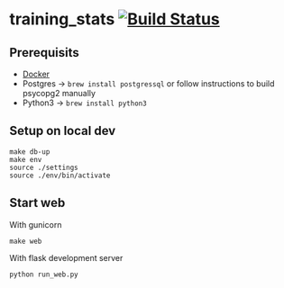 # training_stats [![Build Status](https://travis-ci.org/vinntreus/training_stats.svg?branch=master)](https://travis-ci.org/vinntreus/training_stats)

## Prerequisits
- [Docker](https://docs.docker.com/docker-for-mac/install/)
- Postgres -> `brew install postgressql` or follow instructions to build psycopg2 manually
- Python3 -> `brew install python3`

## Setup on local dev
```shell
make db-up
make env
source ./settings
source ./env/bin/activate
```

## Start web
With gunicorn
```shell
make web
```
With flask development server
```shell
python run_web.py
```
